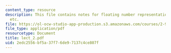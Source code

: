 ```yaml
---
content_type: resource
description: This file contains notes for floating number representations, error analysis
  etc.
file: https://ol-ocw-studio-app-production.s3.amazonaws.com/courses/2-993j-introduction-to-numerical-analysis-for-engineering-13-002j-spring-2005/2edc2556bf5a37f76de97137c4ce807f_lect_2.pdf
file_type: application/pdf
resourcetype: Document
title: lect_2.pdf
uid: 2edc2556-bf5a-37f7-6de9-7137c4ce807f
---
```

